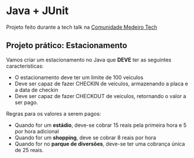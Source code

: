 # Java + JUnit

Projeto feito durante a tech talk na [Comunidade Medeiro Tech](https://discord.gg/k6hFV5HxMv)

## Projeto prático: Estacionamento

Vamos criar um estacionamento no Java que **DEVE** ter as seguintes características:

- O estacionamento deve ter um limite de 100 veículos
- Deve ser capaz de fazer CHECKIN de veículos, armazenando a placa e a data de checkin
- Deve ser capaz de fazer CHECKOUT de veículos, retornando o valor a ser pago.

Regras para os valores a serem pagos:
- Quando for um **estádio**, deve-se cobrar 15 reais pela primeira hora e 5 por hora adicional
- Quando for um **shopping**, deve se cobrar 8 reais por hora
- Quando for no **parque de diversões**, deve-se ter uma cobrança única de 25 reais.

 

